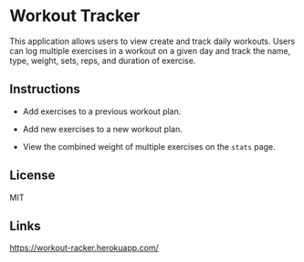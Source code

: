 #  Workout Tracker

This application allows users to view create and track daily workouts. Users can log multiple exercises in a workout on a given day and track the name, type, weight, sets, reps, and duration of exercise.

## Instructions

  * Add exercises to a previous workout plan.

  * Add new exercises to a new workout plan.

  * View the combined weight of multiple exercises on the `stats` page.



## License 
MIT

## Links

https://workout-racker.herokuapp.com/
